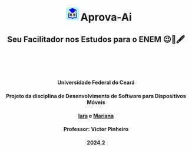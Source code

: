 <h1 align="center">
 <img src="https://raw.githubusercontent.com/Mariana-Pereiraa/Aprova-Ai/refs/heads/main/AprovaAi/app/src/main/res/drawable/img1_logo.png"; width="45" style="vertical-align: left; margin-left: 10px;" />Aprova-Ai
  <h2 align="center"> 
    Seu Facilitador nos Estudos para o ENEM 😉📖🖋️
  </h2>
</h1>

<br>
<br>
<br>

<h4 align="center">Universidade Federal do Ceará</h4>

<h4 align="center">Projeto da disciplina de Desenvolvimento de Software para Dispositivos Móveis</h4>

<h4 align="center">
  <a href="https://github.com/iaraslima">Iara</a> e <a href="https://github.com/Mariana-Pereiraa">Mariana</a>
</h4> 

<h4 align="center">Professor: Victor Pinheiro</h4>

<h4 align="center">2024.2</h4>



